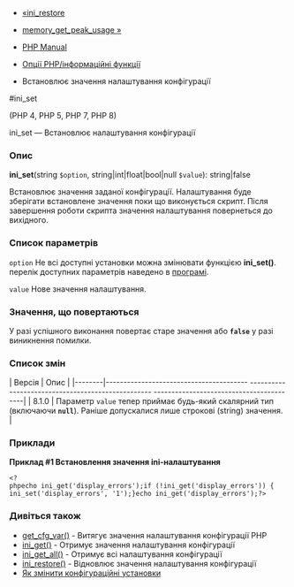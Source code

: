 - [«ini_restore](function.ini-restore.md)
- [memory_get_peak_usage »](function.memory-get-peak-usage.md)

- [PHP Manual](index.md)
- [Опції PHP/інформаційні функції](ref.info.md)
- Встановлює значення налаштування конфігурації

#ini_set

(PHP 4, PHP 5, PHP 7, PHP 8)

ini_set — Встановлює налаштування конфігурації

### Опис

**ini_set**(string `$option`, string\|int\|float\|bool\|null `$value`):
string\|false

Встановлює значення заданої конфігурації. Налаштування буде
зберігати встановлене значення поки що виконується скрипт. Після завершення
роботи скрипта значення налаштування повернеться до вихідного.

### Список параметрів

`option`
Не всі доступні установки можна змінювати функцією **ini_set()**. перелік
доступних параметрів наведено в [програмі](ini.list.md).

`value`
Нове значення налаштування.

### Значення, що повертаються

У разі успішного виконання повертає старе значення або **`false`**
у разі виникнення помилки.

### Список змін

| Версія | Опис |
|--------|---------------------------------------- -------------------------------------------------- -----------------------------------------|
| 8.1.0 | Параметр `value` тепер приймає будь-який скалярний тип (включаючи **`null`**). Раніше допускалися лише строкові (string) значення. |

### Приклади

**Приклад #1 Встановлення значення ini-налаштування**

` <?phpecho ini_get('display_errors');if (!ini_get('display_errors')) {   ini_set('display_errors', '1');}echo ini_get('display_errors');?> `

### Дивіться також

- [get_cfg_var()](function.get-cfg-var.md) - Витягує значення
налаштування конфігурації PHP
- [ini_get()](function.ini-get.md) - Отримує значення налаштування
конфігурації
- [ini_get_all()](function.ini-get-all.md) - Отримує всі налаштування
конфігурації
- [ini_restore()](function.ini-restore.md) - Відновлює
значення налаштування конфігурації
- [Як змінити конфігураційні установки](configuration.changes.md)
